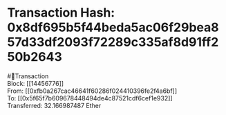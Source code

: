 
Transaction Hash: 0x8df695b5f44beda5ac06f29bea857d33df2093f72289c335af8d91ff250b2643
====================================================================================
  
#💸Transaction  
Block: [[14456776]]  
From: [[0xfb0a267cac46641f60286f024410396fe2f4a6bf]]  
To: [[0x5f65f7b609678448494de4c87521cdf6cef1e932]]  
Transferred: 32.166987487 Ether